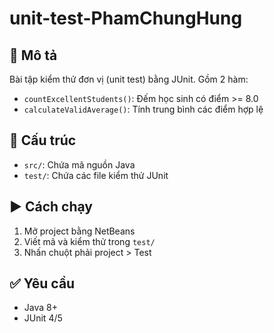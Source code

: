 # unit-test-PhamChungHung

## 📌 Mô tả
Bài tập kiểm thử đơn vị (unit test) bằng JUnit. Gồm 2 hàm:
- `countExcellentStudents()`: Đếm học sinh có điểm >= 8.0
- `calculateValidAverage()`: Tính trung bình các điểm hợp lệ

## 📁 Cấu trúc
- `src/`: Chứa mã nguồn Java
- `test/`: Chứa các file kiểm thử JUnit

## ▶️ Cách chạy
1. Mở project bằng NetBeans
2. Viết mã và kiểm thử trong `test/`
3. Nhấn chuột phải project > Test

## ✅ Yêu cầu
- Java 8+
- JUnit 4/5

